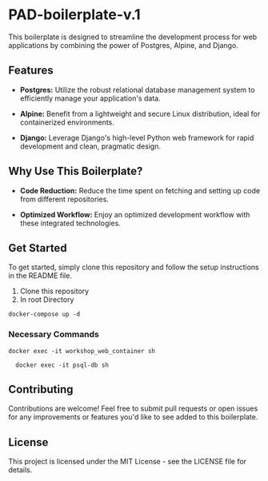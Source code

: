 # PAD-boilerplate-v.1

This boilerplate is designed to streamline the development process for web applications by combining the power of Postgres, Alpine, and Django. 

## Features

- **Postgres:** Utilize the robust relational database management system to efficiently manage your application's data.
  
- **Alpine:** Benefit from a lightweight and secure Linux distribution, ideal for containerized environments.

- **Django:** Leverage Django's high-level Python web framework for rapid development and clean, pragmatic design.

## Why Use This Boilerplate?

- **Code Reduction:** Reduce the time spent on fetching and setting up code from different repositories.
  
- **Optimized Workflow:** Enjoy an optimized development workflow with these integrated technologies.

## Get Started

To get started, simply clone this repository and follow the setup instructions in the README file.

1. Clone this repository
2. In root Directory
 ```
 docker-compose up -d
```
### Necessary Commands

```
docker exec -it workshop_web_container sh
```

```
  docker exec -it psql-db sh
```

## Contributing

Contributions are welcome! Feel free to submit pull requests or open issues for any improvements or features you'd like to see added to this boilerplate.

## License

This project is licensed under the MIT License - see the LICENSE file for details.
